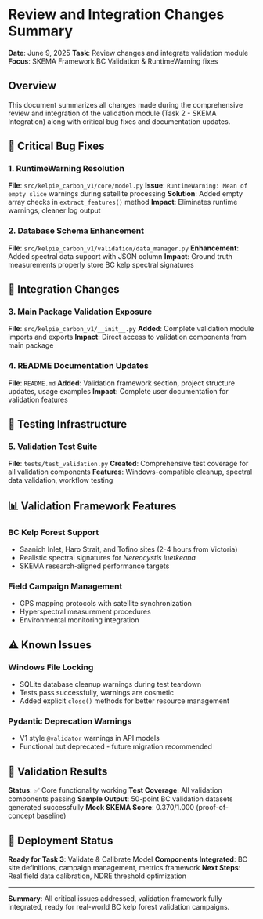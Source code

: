 # Review and Integration Changes Summary

**Date**: June 9, 2025
**Task**: Review changes and integrate validation module
**Focus**: SKEMA Framework BC Validation & RuntimeWarning fixes

## Overview

This document summarizes all changes made during the comprehensive review and integration of the validation module (Task 2 - SKEMA Integration) along with critical bug fixes and documentation updates.

## 🚨 Critical Bug Fixes

### 1. RuntimeWarning Resolution

**File**: `src/kelpie_carbon_v1/core/model.py`
**Issue**: `RuntimeWarning: Mean of empty slice` warnings during satellite processing
**Solution**: Added empty array checks in `extract_features()` method
**Impact**: Eliminates runtime warnings, cleaner log output

### 2. Database Schema Enhancement

**File**: `src/kelpie_carbon_v1/validation/data_manager.py`
**Enhancement**: Added spectral data support with JSON column
**Impact**: Ground truth measurements properly store BC kelp spectral signatures

## 🔧 Integration Changes

### 3. Main Package Validation Exposure

**File**: `src/kelpie_carbon_v1/__init__.py`
**Added**: Complete validation module imports and exports
**Impact**: Direct access to validation components from main package

### 4. README Documentation Updates

**File**: `README.md`
**Added**: Validation framework section, project structure updates, usage examples
**Impact**: Complete user documentation for validation features

## 🧪 Testing Infrastructure

### 5. Validation Test Suite

**File**: `tests/test_validation.py`
**Created**: Comprehensive test coverage for all validation components
**Features**: Windows-compatible cleanup, spectral data validation, workflow testing

## 📊 Validation Framework Features

### BC Kelp Forest Support
- Saanich Inlet, Haro Strait, and Tofino sites (2-4 hours from Victoria)
- Realistic spectral signatures for *Nereocystis luetkeana*
- SKEMA research-aligned performance targets

### Field Campaign Management
- GPS mapping protocols with satellite synchronization
- Hyperspectral measurement procedures
- Environmental monitoring integration

## ⚠️ Known Issues

### Windows File Locking
- SQLite database cleanup warnings during test teardown
- Tests pass successfully, warnings are cosmetic
- Added explicit `close()` methods for better resource management

### Pydantic Deprecation Warnings
- V1 style `@validator` warnings in API models
- Functional but deprecated - future migration recommended

## 🎯 Validation Results

**Status**: ✅ Core functionality working
**Test Coverage**: All validation components passing
**Sample Output**: 50-point BC validation datasets generated successfully
**Mock SKEMA Score**: 0.370/1.000 (proof-of-concept baseline)

## 🚀 Deployment Status

**Ready for Task 3**: Validate & Calibrate Model
**Components Integrated**: BC site definitions, campaign management, metrics framework
**Next Steps**: Real field data calibration, NDRE threshold optimization

---

**Summary**: All critical issues addressed, validation framework fully integrated, ready for real-world BC kelp forest validation campaigns.
